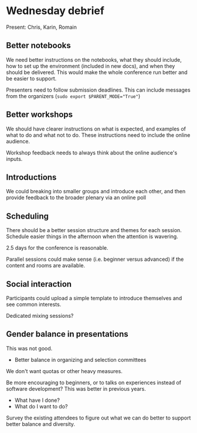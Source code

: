 # Wednesday debrief

Present: Chris, Karin, Romain

## Better notebooks

We need better instructions on the notebooks, what they should include, how to set up the environment (included in new docs), and when they should be delivered. This would make the whole conference run better and be easier to support.

Presenters need to follow submission deadlines. This can include messages from the organizers (`sudo export $PARENT_MODE="True"`)

## Better workshops

We should have clearer instructions on what is expected, and examples of what to do and what not to do. These instructions need to include the online audience.

Workshop feedback needs to always think about the online audience's inputs.

## Introductions

We could breaking into smaller groups and introduce each other, and then provide feedback to the broader plenary via an online poll

## Scheduling

There should be a better session structure and themes for each session. Schedule easier things in the afternoon when the attention is wavering.

2.5 days for the conference is reasonable.

Parallel sessions could make sense (i.e. beginner versus advanced) if the content and rooms are available.

## Social interaction

Participants could upload a simple template to introduce themselves and see common interests.

Dedicated mixing sessions?

## Gender balance in presentations

This was not good.

* Better balance in organizing and selection committees

We don't want quotas or other heavy measures.

Be more encouraging to beginners, or to talks on experiences instead of software development? This was better in previous years.

* What have I done?
* What do I want to do?

Survey the existing attendees to figure out what we can do better to support better balance and diversity.
